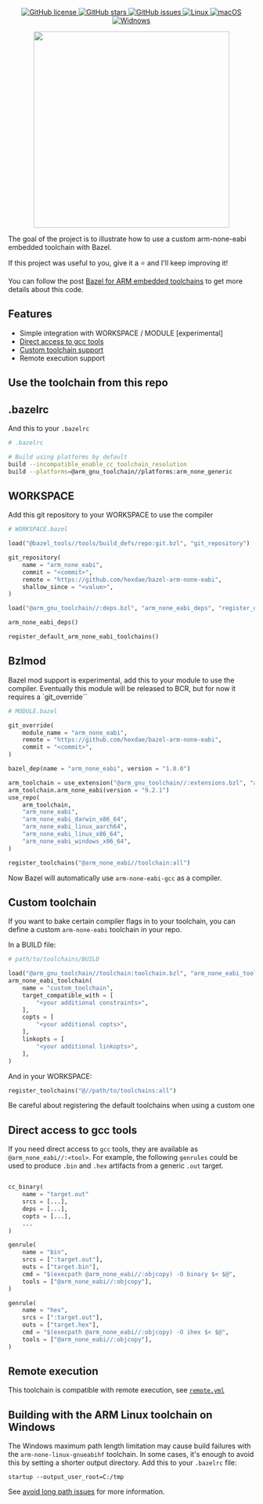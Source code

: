 <p align="center">

<a href="https://github.com/d-asnaghi/bazel-arm-none-eabi/blob/master/LICENSE">
    <img alt="GitHub license" src="https://img.shields.io/github/license/d-asnaghi/bazel-arm-none-eabi?color=success">
</a>

<a href="https://github.com/d-asnaghi/bazel-arm-none-eabi/stargazers">
    <img alt="GitHub stars" src="https://img.shields.io/github/stars/d-asnaghi/bazel-arm-none-eabi?color=success">
</a>

<a href="https://github.com/d-asnaghi/bazel-arm-none-eabi/issues">
    <img alt="GitHub issues" src="https://img.shields.io/github/issues/d-asnaghi/bazel-arm-none-eabi">
</a>

<a href="https://github.com/d-asnaghi/bazel-arm-none-eabi/actions">
    <img alt="Linux" src="https://github.com/d-asnaghi/bazel-arm-none-eabi/workflows/Linux/badge.svg">
</a>

<a href="https://github.com/d-asnaghi/bazel-arm-none-eabi/actions">
    <img alt="macOS" src="https://github.com/d-asnaghi/bazel-arm-none-eabi/workflows/macOS/badge.svg">
</a>

<a href="https://github.com/d-asnaghi/bazel-arm-none-eabi/actions">
    <img alt="Widnows" src="https://github.com/d-asnaghi/bazel-arm-none-eabi/workflows/Windows/badge.svg">
</a>

</p>

<p align="center">

<img src="https://asnaghi.me/images/bazel-arm.png" width="400px"/>

</p>


The goal of the project is to illustrate how to use a custom arm-none-eabi embedded toolchain with Bazel.

If this project was useful to you, give it a ⭐️ and I'll keep improving it!

You can follow the post [Bazel for ARM embedded toolchains](https://asnaghi.me/post/embedded-bazel/) to get more details about this code.

## Features

- Simple integration with WORKSPACE / MODULE [experimental]
- [Direct access to gcc tools](#direct-access-to-gcc-tools)
- [Custom toolchain support](#custom-toolchain)
- Remote execution support

## Use the toolchain from this repo

## .bazelrc

And this to your `.bazelrc`

```bash
# .bazelrc

# Build using platforms by default
build --incompatible_enable_cc_toolchain_resolution
build --platforms=@arm_gnu_toolchain//platforms:arm_none_generic
```

## WORKSPACE

Add this git repository to your WORKSPACE to use the compiler

```python
# WORKSPACE.bazel

load("@bazel_tools//tools/build_defs/repo:git.bzl", "git_repository")

git_repository(
    name = "arm_none_eabi",
    commit = "<commit>",
    remote = "https://github.com/hexdae/bazel-arm-none-eabi",
    shallow_since = "<value>",
)

load("@arm_gnu_toolchain//:deps.bzl", "arm_none_eabi_deps", "register_default_arm_none_eabi_toolchains")

arm_none_eabi_deps()

register_default_arm_none_eabi_toolchains()
```

## Bzlmod

Bazel mod support is experimental, add this to your module to use the compiler.
Eventually this module will be released to BCR, but for now it requires a `git_override``

```python
# MODULE.bazel

git_override(
    module_name = "arm_none_eabi",
    remote = "https://github.com/hexdae/bazel-arm-none-eabi",
    commit = "<commit>",
)

bazel_dep(name = "arm_none_eabi", version = "1.0.0")

arm_toolchain = use_extension("@arm_gnu_toolchain//:extensions.bzl", "arm_toolchain")
arm_toolchain.arm_none_eabi(version = "9.2.1")
use_repo(
    arm_toolchain,
    "arm_none_eabi",
    "arm_none_eabi_darwin_x86_64",
    "arm_none_eabi_linux_aarch64",
    "arm_none_eabi_linux_x86_64",
    "arm_none_eabi_windows_x86_64",
)

register_toolchains("@arm_none_eabi//toolchain:all")
```


Now Bazel will automatically use `arm-none-eabi-gcc` as a compiler.

## Custom toolchain

If you want to bake certain compiler flags in to your toolchain, you can define a custom `arm-none-eabi` toolchain in your repo.

In a BUILD file:

```python
# path/to/toolchains/BUILD

load("@arm_gnu_toolchain//toolchain:toolchain.bzl", "arm_none_eabi_toolchain")
arm_none_eabi_toolchain(
    name = "custom_toolchain",
    target_compatible_with = [
        "<your additional constraints>",
    ],
    copts = [
        "<your additional copts>",
    ],
    linkopts = [
        "<your additional linkopts>",
    ],
)
```

And in your WORKSPACE:

```python
register_toolchains("@//path/to/toolchains:all")
```

Be careful about registering the default toolchains when using a custom one

## Direct access to gcc tools

If you need direct access to `gcc` tools, they are available as `@arm_none_eabi//:<tool>`. For example, the following `genrules` could be used to produce `.bin` and `.hex` artifacts from a generic `.out` target.

```python

cc_binary(
    name = "target.out"
    srcs = [...],
    deps = [...],
    copts = [...],
    ...
)

genrule(
    name = "bin",
    srcs = [":target.out"],
    outs = ["target.bin"],
    cmd = "$(execpath @arm_none_eabi//:objcopy) -O binary $< $@",
    tools = ["@arm_none_eabi//:objcopy"],
)

genrule(
    name = "hex",
    srcs = [":target.out"],
    outs = ["target.hex"],
    cmd = "$(execpath @arm_none_eabi//:objcopy) -O ihex $< $@",
    tools = ["@arm_none_eabi//:objcopy"],
)
```

## Remote execution

This toolchain is compatible with remote execution, see [`remote.yml`](.github/workflows/remote.yml)
## Building with the ARM Linux toolchain on Windows

The Windows maximum path length limitation may cause build failures with the
`arm-none-linux-gnueabihf` toolchain. In some cases, it's enough to avoid this
by setting a shorter output directory. Add this to your `.bazelrc` file:

```
startup --output_user_root=C:/tmp
```

See [avoid long path issues][1] for more information.

[1]: https://bazel.build/configure/windows#long-path-issues

